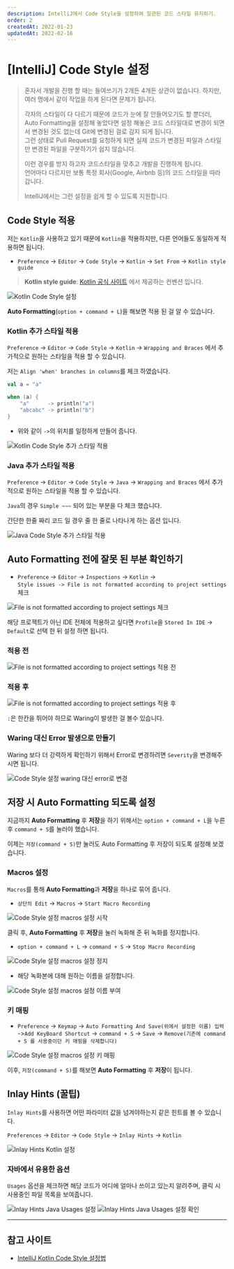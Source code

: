 ```yaml
---
description: IntelliJ에서 Code Style을 설정하여 일관된 코드 스타일 유지하기.  
order: 2  
createdAt: 2022-01-23  
updatedAt: 2022-02-16
---
```


# [IntelliJ] Code Style 설정

> 혼자서 개발을 진행 할 때는 들여쓰기가 2개든 4개든 상관이 없습니다. 하지만, 여러 명에서 같이 작업을 하게 된다면 문제가 됩니다.
>
> 각자의 스타일이 다 다르기 때문에 코드가 눈에 잘 안들어오기도 할 뿐더러,
> Auto Formatting을 설정해 놓았다면 설정 해놓은 코드 스타일대로 변경이 되면서
> 변경된 것도 없는데 Git에 변경된 걸로 감지 되게 됩니다.  
> 그런 상태로 Pull Request를 요청하게 되면 실제 코드가 변경된 파일과 스타일만 변경된 파일을 구분하기가 쉽지 않습니다.
>
> 이런 경우를 방지 하고자 코드스타일을 맞추고 개발을 진행하게 됩니다.  
> 언어마다 다르지만 보통 특정 회사(Google, Airbnb 등)의 코드 스타일을 따라 갑니다.
>
> IntelliJ에서는 그런 설정을 쉽게 할 수 있도록 지원합니다.

## Code Style 적용

저는 `Kotlin`을 사용하고 있기 때문에 `Kotlin`을 적용하지만, 다른 언어들도 동일하게 적용하면 됩니다.

- `Preference` -> `Editor` -> `Code Style` -> `Kotlin` -> `Set From` -> `Kotlin style guide`

> **Kotlin style guide**: [Kotlin 공식 사이트](https://kotlinlang.org/docs/coding-conventions.html) 에서 제공하는 컨벤션 입니다.

![Kotlin Code Style 설정](../../public/_posts/IntelliJ/Code_Style_설정/screenshot1.png)

**Auto Formatting**(`option + command + L`)을 해보면 적용 된 걸 알 수 있습니다.

### Kotlin 추가 스타일 적용

`Preference` -> `Editor` -> `Code Style` -> `Kotlin` -> `Wrapping and Braces` 에서 추가적으로 원하는 스타일을 적용 할 수 있습니다.

저는 `Align 'when' branches in columns`를 체크 하였습니다.

```kotlin
val a = "a"

when (a) {
    "a"      -> println("a")
    "abcabc" -> println("b")
}
```

- 위와 같이 `->`의 위치를 일정하게 만들어 줍니다.

![Kotlin Code Style 추가 스타일 적용](../../public/_posts/IntelliJ/Code_Style_설정/screenshot3.png)

### Java 추가 스타일 적용

`Preference` -> `Editor` -> `Code Style` -> `Java` -> `Wrapping and Braces` 에서 추가적으로 원하는 스타일을 적용 할 수 있습니다.

`Java`의 경우 `Simple ~~~` 되어 있는 부분을 다 체크 했습니다.

간단한 한줄 짜리 코드 일 경우 줄 한 줄로 나타나게 하는 옵션 입니다.

![Java Code Style 추가 스타일 적용](../../public/_posts/IntelliJ/Code_Style_설정/screenshot4.png)

## Auto Formatting 전에 잘못 된 부분 확인하기

- `Preference` -> `Editor` -> `Inspections` -> `Kotlin` ->  
  `Style issues -> File is not formatted according to project settings` 체크

![File is not formatted according to project settings 체크](../../public/_posts/IntelliJ/Code_Style_설정/screenshot2.png)

해당 프로젝트가 아닌 IDE 전체에 적용하고 싶다면 `Profile`을 `Stored In IDE` -> `Default`로 선택 한 뒤 설정 하면 됩니다.

### 적용 전

![File is not formatted according to project settings 적용 전](../../public/_posts/IntelliJ/Code_Style_설정/적용전_screenshot.png)

### 적용 후

![File is not formatted according to project settings 적용 후](../../public/_posts/IntelliJ/Code_Style_설정/적용후_screenshot.png)

`:`은 한칸을 뛰어야 하므로 Waring이 발생한 걸 볼수 있습니다.

### Waring 대신 Error 발생으로 만들기

Waring 보다 더 강력하게 확인하기 위해서 Error로 변경하려면 `Severity`을 변경해주시면 됩니다.

![Code Style 설정 waring 대신 error로 변경](../../public/_posts/IntelliJ/Code_Style_설정/waring_대신_error_screenshot.png)

## 저장 시 Auto Formatting 되도록 설정

지금까지 **Auto Formatting** 후 **저장**을 하기 위해서는 `option + command + L`을 누른 후 `command + S`를 눌러야 했습니다.

이제는 `저장(command + S)`만 눌러도 Auto Formatting 후 저장이 되도록 설정해 보겠습니다.

### Macros 설정

`Macros`를 통해 **Auto Formatting**과 **저장**을 하나로 묶어 줍니다.

- `상단의 Edit` -> `Macros` -> `Start Macro Recording`

![Code Style 설정 macros 설정 시작](../../public/_posts/IntelliJ/Code_Style_설정/macros_설정_screenshot1.png)

클릭 후, **Auto Formatting** 후 **저장**을 눌러 녹화해 준 뒤 녹화를 정지합니다.

- `option + command + L` -> `command + S` -> `Stop Macro Recording`

![Code Style 설정 macros 설정 정지](../../public/_posts/IntelliJ/Code_Style_설정/macros_설정_screenshot2.png)

- 해당 녹화본에 대해 원하는 이름을 설정합니다.

![Code Style 설정 macros 설정 이름 부여](../../public/_posts/IntelliJ/Code_Style_설정/macros_설정_screenshot3.png)

### 키 매핑

- `Preference` -> `Keymap` -> `Auto Formatting And Save(위에서 설정한 이름) 입력` ->`Add KeyBoard Shortcut` ->
  `command + S` -> `Save` -> `Remove(기존에 command + S 를 사용중이던 키 매핑을 삭제합니다)`

![Code Style 설정 macros 설정 키 매핑](../../public/_posts/IntelliJ/Code_Style_설정/macros_설정_screenshot4.png)

이후, `저장(command + S)`를 해보면 **Auto Formatting** 후 **저장**이 됩니다.

## Inlay Hints (꿀팁)

`Inlay Hints`를 사용하면 어떤 파라미터 값을 넘겨야하는지 같은 힌트를 볼 수 있습니다.

`Preferences` -> `Editor` -> `Code Style` -> `Inlay Hints` -> `Kotlin`

![Inlay Hints Kotlin 설정](../../public/_posts/IntelliJ/Code_Style_설정/inlay_hints1.png)

### 자바에서 유용한 옵션

`Usages` 옵션을 체크하면 해당 코드가 어디에 얼마나 쓰이고 있는지 알려주며, 클릭 시 사용중인 파일 목록을 보여줍니다.

![Inlay Hints Java Usages 설정](../../public/_posts/IntelliJ/Code_Style_설정/inlay_hints2.png)
![Inlay Hints Java Usages 설정 확인](../../public/_posts/IntelliJ/Code_Style_설정/inlay_hints3.png)

---

## 참고 사이트

- [IntelliJ Kotlin Code Style 설정법](https://velog.io/@lsb156/IntelliJ-Kotlin-Code-Style-%EC%84%A4%EC%A0%95%EB%B2%95)